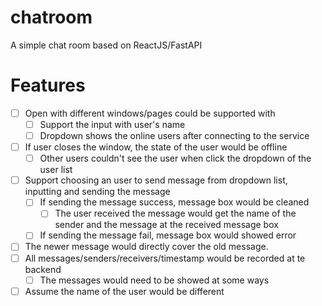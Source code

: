 # chatroom
A simple chat room based on ReactJS/FastAPI


# Features

- [ ] Open with different windows/pages could be supported with 
    - [ ] Support the input with user's name
    - [ ] Dropdown shows the online users after connecting to the service 

- [ ] If user closes the window, the state of the user would be offline
    - [ ] Other users couldn't see the user when click the dropdown of the user list 

- [ ] Support choosing an user to send message from dropdown list, inputting  and sending the message
    - [ ] If sending the message success, message box would be cleaned
        - [ ] The user received the message would get the name of the sender and the message at the received message box
    - [ ] If sending the message fail, message box would showed error 

- [ ] The newer message would directly cover the old message.
- [ ] All messages/senders/receivers/timestamp would be recorded at te backend
    - [ ] The messages would need to be showed at some ways
- [ ] Assume the name of the user would be different
